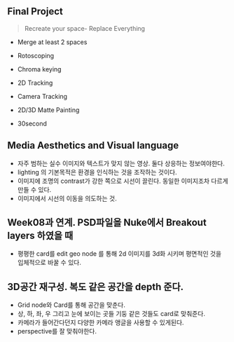 ## Final Project

>  Recreate your space- Replace Everything
 
 * Merge at least 2 spaces
 * Rotoscoping
 * Chroma keying
 * 2D Tracking
 * Camera Tracking
 * 2D/3D Matte Painting
 
 * 30second


## Media Aesthetics and Visual language

* 자주 범하는 실수 이미지와 텍스트가 맞지 않는 영상. 둘다 상응하는 정보여야한다.
* lighting 의 기본목적은 환경을 인식하는 것을 조작하는 것이다. 
* 이미지에 조명의 contrast가 강한 쪽으로 시선이 끌린다. 동일한 이미지조차 다르게 만들 수 있다.
* 이미지에서 시선의 이동을 의도하는 것.


## Week08과 연계. PSD파일을 Nuke에서 Breakout layers 하였을 때

* 평평한 card를 edit geo node 를 통해 2d 이미지를 3d화 시키며 평면적인 것을 입체적으로 바꿀 수 있다.

## 3D공간 재구성. 복도 같은 공간을 depth 준다.

 * Grid node와 Card를 통해 공간을 맞춘다.
 * 상, 하, 좌, 우 그리고 눈에 보이는 곳들 기둥 같은 것들도 card로 맞춰준다.
 * 카메라가 들어간다던지 다양한 카메라 앵글을 사용할 수 있게된다.
 * perspective를 잘 맞춰야한다.
